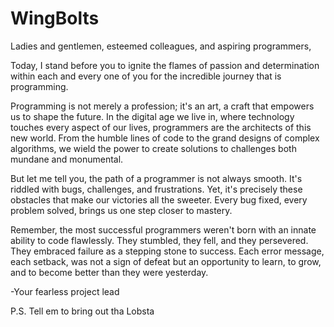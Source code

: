 # WingBolts
Ladies and gentlemen, esteemed colleagues, and aspiring programmers,

Today, I stand before you to ignite the flames of passion and determination within each and every one of you for the incredible journey that is programming.

Programming is not merely a profession; it's an art, a craft that empowers us to shape the future. In the digital age we live in, where technology touches every aspect of our lives, programmers are the architects of this new world. From the humble lines of code to the grand designs of complex algorithms, we wield the power to create solutions to challenges both mundane and monumental.

But let me tell you, the path of a programmer is not always smooth. It's riddled with bugs, challenges, and frustrations. Yet, it's precisely these obstacles that make our victories all the sweeter. Every bug fixed, every problem solved, brings us one step closer to mastery.

Remember, the most successful programmers weren't born with an innate ability to code flawlessly. They stumbled, they fell, and they persevered. They embraced failure as a stepping stone to success. Each error message, each setback, was not a sign of defeat but an opportunity to learn, to grow, and to become better than they were yesterday.

-Your fearless project lead


P.S. Tell em to bring out tha Lobsta
